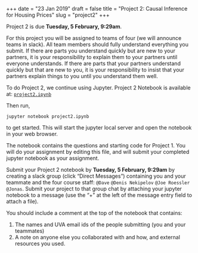 +++
date = "23 Jan 2019"
draft = false
title = "Project 2: Causal Inference for Housing Prices"
slug = "project2"
+++

   <div class="due">
Project 2 is due <b>Tuesday, 5 February, 9:29am</b>.
   </div>

<p>For this project you will be assigned to teams of four (we will announce teams in slack). 
All team members should fully understand
everything you submit.  If there are parts you understand quickly but
are new to your partners, it is your responsibility to explain them to
your partners until everyone understands.  If there are parts that your
partners understand quickly but that are new to you, it is your
responsibility to insist that your partners explain things to you
until you understand them well.</p>

<p>To do Project 2, we continue using Jupyter. Project 2 Notebook is available at: 
<a href="https://github.com/uvammm/uvammm.github.io/raw/master/projects/project2.ipynb"><code>project2.ipynb</code></a></p>

<p>Then run,</p>

<pre><code>jupyter notebook project2.ipynb
</code></pre>

<p>to get started. This will start the jupyter local server and open the notebook in your web browser.</p>

<p>The notebook contains the questions and starting code for Project
1. You will do your assignment by editing this file, and will submit
your completed jupyter notebook as your assignment.</p>

<p><div class="yellownote">
Submit your Project 2 notebook by <b>Tuesday, 5 February, 9:29am</b> by creating a slack group (click
“Direct Messages”) containing you and your teammate and the four
course staff: <code>@Dave</code> <code>@Denis Nekipelov</code> <code>@Joe Roessler</code> <code>@Jonas</code>. Submit your
project to that group chat by attaching your jupyter notebook to a
message (use the “+” at the left of the message entry field to attach
a file).</p>

<p>You should include a comment at the top of the notebook that contains:</p>

<ol>
<li>The names and UVA email ids of the people submitting (you and your teammates)</li>
<li>A note on anyone else you collaborated with and how, and external resources you used.
</div></li>
</ol>

</div>

